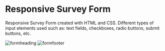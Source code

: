 # Responsive Survey Form
 
 
Responsive Survey Form created with HTML and CSS. Different types of input elements used such as: text fields, checkboxes, radio buttons, submit buttons, etc.


![formheading](https://user-images.githubusercontent.com/99952793/155996167-91cfc445-9a0b-431d-a1dc-4adf7a0adbd5.png)
![formfooter](https://user-images.githubusercontent.com/99952793/155996177-0d42b462-fe42-4ea7-ac28-6dfec122e76a.png)
